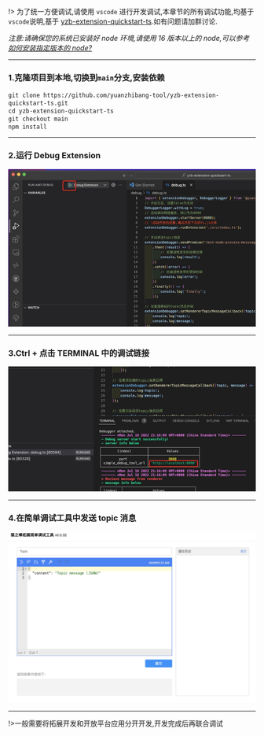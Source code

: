 !> 为了统一方便调试,请使用 `vscode` 进行开发调试,本章节的所有调试功能,均基于`vscode`说明,基于 [yzb-extension-quickstart-ts](https://github.com/yuanzhibang-tool/yzb-extension-quickstart-ts.git).如有问题请加群讨论.

_注意:请确保您的系统已安装好 node 环境,请使用 16 版本以上的 node,可以参考[如何安装指定版本的 node?](https://doc.yuanzhibang.com/#/question/how-to-install-node-version-specified)_

---

### 1.克隆项目到本地,切换到`main`分支,安装依赖

```shell
git clone https://github.com/yuanzhibang-tool/yzb-extension-quickstart-ts.git
cd yzb-extension-quickstart-ts
git checkout main
npm install
```

---

### 2.运行 Debug Extension

![运行 Debug Extension](../images/1658150046021.jpg ':size=500')

---

### 3.Ctrl + 点击 TERMINAL 中的调试链接

![运行 Debug Extension](../images/1658150204383.jpg ':size=500')

---

### 4.在简单调试工具中发送 topic 消息

![在简单调试工具中发送 topic 消息](../images/20220718211945.jpg ':size=500')

---

!>一般需要将拓展开发和开放平台应用分开开发,开发完成后再联合调试
